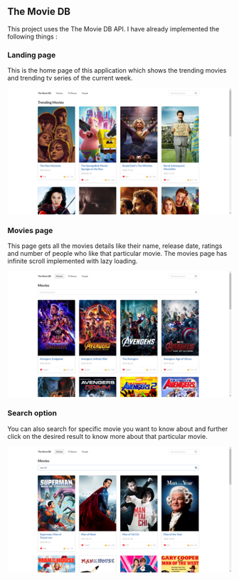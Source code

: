 ##   The Movie DB
This project uses the The Movie DB API. I have already implemented the following things : 

### Landing page
This is the home page of this application which shows the trending movies and trending tv series of the current week. <br/>

<img src="./public/images/1.png">

<br/>

### Movies page
This page gets all the movies details like their name, release date, ratings and number of people who like that particular movie. The movies page has infinite scroll implemented with lazy loading.
<br/>

<img src="./public/images/2.png">


### Search option
You can also search for specific movie you want to know about and further click on the desired result to know more about that particular movie.

<img src="./public/images/3.png" />